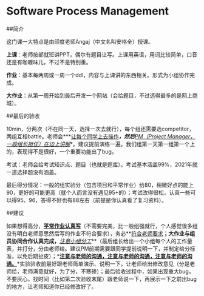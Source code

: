 # Software Process Management

##简介

这门课一大特点是由印度老师Angaj（中文名叫安格全）授课。

**上课**：老师按部就班讲PPT，偶尔有题目让写。上课用英语，用词比较简单，口音还是有咖喱味儿，不过不是特别重。

**作业**：基本每两周或一周一个ddl，内容与上课讲的东西相关。形式为小组协作完成。

**大作业**：从第一周开始到最后开发一个网站（会给题目，不过选得最多的是网上商城）。

##最后的验收

10min，分两次（不在同一天，选择一次去就行），每个组还需要选competitor，两组互相battle。老师会***<u>让每个同学上去操作</u>***，然后**<u>*PM（Project Manager，一般组长担任）在边上讲解*</u>**。建议提前演练一遍。我们组第一天第一组第一个上的，表现得不是很好，一个重要功能出了bug。

考试：老师会给考试知识点、题目（也就是题库）。考试基本涵盖99%，2021年就一道选择题没有涵盖。

最后得分情况：一般的组实验分（包含项目和平常作业）给80，稍微好点的能上90，更好的可能更高（就个人而言没有遇见95+的）；考试改得很松，认真一些可以得95、96，答得不好也有88左右（前提是你认真看了复习资料）。

##建议

如果想得高分，**<u>平常作业认真写</u>**（不需要完美，比一般组强就行，个人感觉很多组没有明白老师意思然后写的作业不符合要求），务必**<u>符合老师要求</u>**；大作业与组员协同合作认真完成，**<u>*注意小组分工*</u>**（最后组长给出一个小组每个人的工作量表，并打分，分由老师给。建议PM前期需要跟同学提前说明一下，并制定给分标准，以免后期扯皮）；*<u>**注意与老师的沟通，注意与老师的沟通，注意与老师的沟通。**</u>*实验验收前最好跟老师简单演示、说明一下，让老师给出修改意见（分是老师给，老师满意就好，为了分，不寒碜）；最后验收过程中，如果出现重大bug，不要灰心，找时间（比如第二次验收末尾）跟老师说一下，再展示一下之前出bug的地方，让老师知道你已经修改好了。

